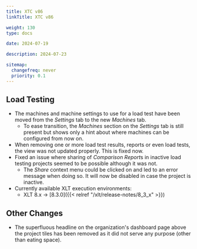 ```yaml
---
title: XTC v86
linkTitle: XTC v86

weight: 130
type: docs

date: 2024-07-19

description: 2024-07-23

sitemap:
  changefreq: never
  priority: 0.1
---
```


## Load Testing

* The machines and machine settings to use for a load test have been moved from the *Settings* tab to the new *Machines* tab.
  * To ease transition, the *Machines* section on the *Settings* tab is still present but shows only a hint about where machines can be configured from now on.
* When removing one or more load test results, reports or even load tests, the view was not updated properly. This is fixed now.
* Fixed an issue where sharing of *Comparison Report*s in inactive load testing projects seemed to be possible although it was not.
  * The *Share* context menu could be clicked on and led to an error message when doing so. It will now be disabled in case the project is inactive.
* Currently available XLT execution environments:
    * XLT 8.x → [8.3.0]({{< relref "/xlt/release-notes/8_3_x" >}})

## Other Changes

* The superfluous headline on the organization's dashboard page above the project tiles has been removed as it did not serve any purpose (other than eating space).

